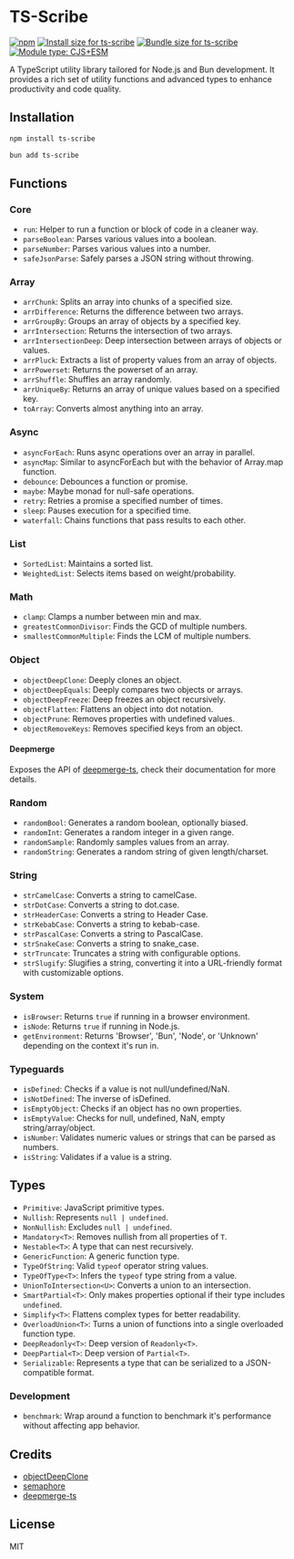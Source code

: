 # TS-Scribe

[![npm](https://img.shields.io/npm/v/ts-scribe)](https://www.npmjs.com/package/ts-scribe)
<a href="https://pkg-size.dev/ts-scribe"><img src="https://pkg-size.dev/badge/install/135422" title="Install size for ts-scribe"></a>
<a href="https://pkg-size.dev/ts-scribe"><img src="https://pkg-size.dev/badge/bundle/14746" title="Bundle size for ts-scribe"></a>
[![Module type: CJS+ESM](https://img.shields.io/badge/module%20type-cjs%2Besm-brightgreen)](https://github.com/voxpelli/badges-cjs-esm)

A TypeScript utility library tailored for Node.js and Bun development. It provides a rich set of utility functions and advanced types to enhance productivity and code quality.

## Installation

```bash
npm install ts-scribe
```

```bash
bun add ts-scribe
```

## Functions

### Core

- `run`: Helper to run a function or block of code in a cleaner way.
- `parseBoolean`: Parses various values into a boolean.
- `parseNumber`: Parses various values into a number.
- `safeJsonParse`: Safely parses a JSON string without throwing.

### Array

- `arrChunk`: Splits an array into chunks of a specified size.
- `arrDifference`: Returns the difference between two arrays.
- `arrGroupBy`: Groups an array of objects by a specified key.
- `arrIntersection`: Returns the intersection of two arrays.
- `arrIntersectionDeep`: Deep intersection between arrays of objects or values.
- `arrPluck`: Extracts a list of property values from an array of objects.
- `arrPowerset`: Returns the powerset of an array.
- `arrShuffle`: Shuffles an array randomly.
- `arrUniqueBy`: Returns an array of unique values based on a specified key.
- `toArray`: Converts almost anything into an array.

### Async

- `asyncForEach`: Runs async operations over an array in parallel.
- `asyncMap`: Similar to asyncForEach but with the behavior of Array.map function.
- `debounce`: Debounces a function or promise.
- `maybe`: Maybe monad for null-safe operations.
- `retry`: Retries a promise a specified number of times.
- `sleep`: Pauses execution for a specified time.
- `waterfall`: Chains functions that pass results to each other.

### List

- `SortedList`: Maintains a sorted list.
- `WeightedList`: Selects items based on weight/probability.

### Math

- `clamp`: Clamps a number between min and max.
- `greatestCommonDivisor`: Finds the GCD of multiple numbers.
- `smallestCommonMultiple`: Finds the LCM of multiple numbers.

### Object

- `objectDeepClone`: Deeply clones an object.
- `objectDeepEquals`: Deeply compares two objects or arrays.
- `objectDeepFreeze`: Deep freezes an object recursively.
- `objectFlatten`: Flattens an object into dot notation.
- `objectPrune`: Removes properties with undefined values.
- `objectRemoveKeys`: Removes specified keys from an object.

#### Deepmerge

Exposes the API of [deepmerge-ts](https://github.com/RebeccaStevens/deepmerge-ts), check their documentation for more details.

### Random

- `randomBool`: Generates a random boolean, optionally biased.
- `randomInt`: Generates a random integer in a given range.
- `randomSample`: Randomly samples values from an array.
- `randomString`: Generates a random string of given length/charset.

### String

- `strCamelCase`: Converts a string to camelCase.
- `strDotCase`: Converts a string to dot.case.
- `strHeaderCase`: Converts a string to Header Case.
- `strKebabCase`: Converts a string to kebab-case.
- `strPascalCase`: Converts a string to PascalCase.
- `strSnakeCase`: Converts a string to snake_case.
- `strTruncate`: Truncates a string with configurable options.
- `strSlugify`: Slugifies a string, converting it into a URL-friendly format with customizable options.

### System

- `isBrowser`: Returns `true` if running in a browser environment.
- `isNode`: Returns `true` if running in Node.js.
- `getEnvironment`: Returns 'Browser', 'Bun', 'Node', or 'Unknown' depending on the context it's run in.

### Typeguards

- `isDefined`: Checks if a value is not null/undefined/NaN.
- `isNotDefined`: The inverse of isDefined.
- `isEmptyObject`: Checks if an object has no own properties.
- `isEmptyValue`: Checks for null, undefined, NaN, empty string/array/object.
- `isNumber`: Validates numeric values or strings that can be parsed as numbers.
- `isString`: Validates if a value is a string.

## Types

- `Primitive`: JavaScript primitive types.
- `Nullish`: Represents `null | undefined`.
- `NonNullish`: Excludes `null | undefined`.
- `Mandatory<T>`: Removes nullish from all properties of `T`.
- `Nestable<T>`: A type that can nest recursively.
- `GenericFunction`: A generic function type.
- `TypeOfString`: Valid `typeof` operator string values.
- `TypeOfType<T>`: Infers the `typeof` type string from a value.
- `UnionToIntersection<U>`: Converts a union to an intersection.
- `SmartPartial<T>`: Only makes properties optional if their type includes `undefined`.
- `Simplify<T>`: Flattens complex types for better readability.
- `OverloadUnion<T>`: Turns a union of functions into a single overloaded function type.
- `DeepReadonly<T>`: Deep version of `Readonly<T>`.
- `DeepPartial<T>`: Deep version of `Partial<T>`.
- `Serializable`: Represents a type that can be serialized to a JSON-compatible format.

### Development

- `benchmark`: Wrap around a function to benchmark it's performance without affecting app behavior.

## Credits

- [objectDeepClone](https://github.com/davidmarkclements/rfdc/tree/master)
- [semaphore](https://github.com/Shakeskeyboarde)
- [deepmerge-ts](https://github.com/RebeccaStevens/deepmerge-ts)

## License

MIT
